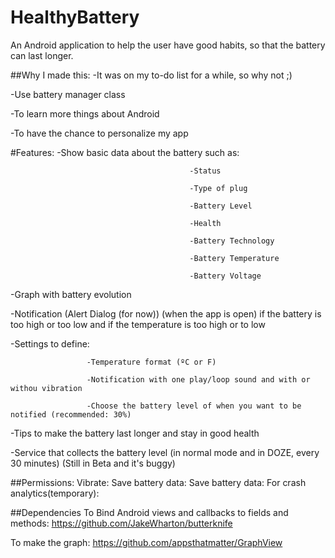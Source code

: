 # HealthyBattery
An Android application to help the user have good habits, so that the battery can last longer.


##Why I made this:
-It was on my to-do list for a while, so why not ;)

-Use battery manager class

-To learn more things about Android

-To have the chance to personalize my app

#Features:
-Show basic data about the battery such as: 

                                            -Status
                                            
                                            -Type of plug
                                            
                                            -Battery Level
                                            
                                            -Health
                                            
                                            -Battery Technology
                                            
                                            -Battery Temperature
                                            
                                            -Battery Voltage
                                            
-Graph with battery evolution

-Notification (Alert Dialog (for now)) (when the app is open) if the battery is too high or too low and if the temperature is too high or to low

-Settings to define: 

                     -Temperature format (ºC or F)
                     
                     -Notification with one play/loop sound and with or withou vibration
                     
                     -Choose the battery level of when you want to be notified (recommended: 30%)
                     
-Tips to make the battery last longer and stay in good health

-Service that collects the battery level (in normal mode and in DOZE, every 30 minutes) (Still in Beta and it's buggy)

##Permissions:
    Vibrate: <uses-permission android:name="android.permission.VIBRATE"/>
    Save battery data: <uses-permission android:name="android.permission.WRITE_EXTERNAL_STORAGE"/>
    Save battery data: <uses-permission android:name="android.permission.READ_EXTERNAL_STORAGE"/>
    For crash analytics(temporary): <uses-permission android:name="android.permission.INTERNET"/>
    
    
##Dependencies
To Bind Android views and callbacks to fields and methods: https://github.com/JakeWharton/butterknife

To make the graph: https://github.com/appsthatmatter/GraphView
